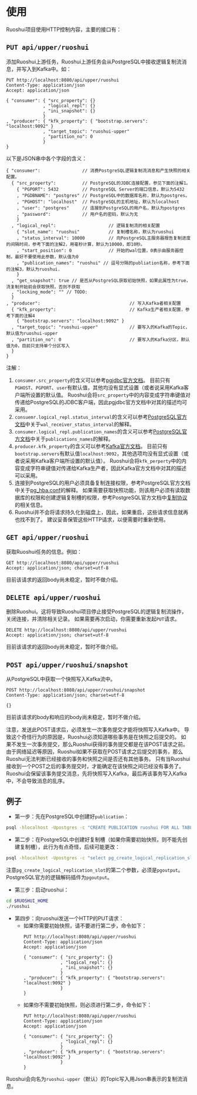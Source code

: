 # 使用

Ruoshui项目使用HTTP控制内容，主要的接口有：

## ```PUT api/upper/ruoshui```
添加Ruoshui上游任务，Ruoshui上游任务会从PostgreSQL中接收逻辑复制流消息，并写入到Kafka中。如：
```
PUT http://localhost:8080/api/upper/ruoshui
Content-Type: application/json
Accept: application/json

{ "consumer": { "src_property": {}
              , "logical_repl": {}
              , "ini_snapshot": {}
              }
, "producer": { "kfk_property": { "bootstrap.servers": "localhost:9092" }
              , "target_topic": "ruoshui-upper"
              , "partition_no": 0
              }
}
```
以下是JSON串中各个字段的含义：

```
{ "consumer":                // 消费PostgreSQL逻辑复制流消息和产生快照的相关配置。  
  { "src_property":          // PostgreSQL的JDBC连接配置，参见下面的注解1。
    { "PGPORT": 5432         // PostgreSQL Server的端口信息，默认为5432
    , "PGDBNAME": "postgres" // PostgreSQL中的数据库名称，默认为postgres。
    , "PGHOST": "localhost"  // PostgreSQL的主机地址，默认为localhost
    , "user": "postgres"     // 连接到PostgreSQL的用户名，默认为postgres
    , "password":            // 用户名的密码，默认为无
    }
  , "logical_repl":                    // 逻辑复制流的相关配置 
    { "slot_name": "ruoshui"           // 复制槽名称，默认为ruoshui
    , "status_interval": 10000         // 向PostgreSQL主服务器报告复制进度的间隔时间，参考下面的注解2，用毫秒计算，默认为10000，即10秒。
    , "start_position": 0              // 开始的wal位置，0表示由服务器控制，最好不要使用此参数，默认值为0
    , "publication_names": "ruoshui" // 逗号分隔的publiation名称，参考下面的注解3，默认为ruoshui.
    }
  , "get_snapshot": true // 是否从PostgreSQL获取初始快照，如果此属性为true，流复制开始前会获取快照，否则不获取
  , "locking_mode": "" // TODO:
  }
, "producer":                                  // 写入Kafka者相关配置 
  { "kfk_property":                            // Kafka生产者相关配置，参考下面的注解4
    { "bootstrap.servers": "localhost:9092" }
  , "target_topic": "ruoshui-upper"            // 要写入的Kafka的Topic，默认值为ruoshui-upper
  , "partition_no": 0                          // 要写入的Kafka分区，默认值为0，目前只支持单个分区写入
  }
}
```


注解：
1. ```consumer.src_property```的含义可以参考[pgjdbc官方文档](https://jdbc.postgresql.org/documentation/head/connect.html#connection-parameters)。
目前只有```PGHOST```、```PGPORT```、```user```有默认值，其他均没有显式设置（或者说采用Kafka客户端所设置的默认值。
Ruoshui会将```src_property```中的内容变成字符串键值对传递给PostgreSQL的JDBC客户端，因此pgjdbc官方文档中对其的描述均可采用。
2. ```consuemr.logical_repl.status_interval```的含义可以参考[PostgreSQL官方文档](https://www.postgresql.org/docs/11/runtime-config-replication.html)中关于```wal_receiver_status_interval```的解释。
3. ```consumer.logical_repl.publication_names```的含义可以参考[PostgreSQL官方文档](https://www.postgresql.org/docs/11/protocol-logical-replication.html)中关于```publications_names```的解释。
4. ```producer.kfk_property```的含义可以参考[Kafka官方文档](https://kafka.apache.org/11/documentation.html#producerconfigs)。
目前只有```bootstrap.servers```有默认值```localhost:9092```，其他选项均没有显式设置（或者说采用Kafka客户端所设置的默认值）。
Ruoshui会将```kfk_perperty```中的内容变成字符串键值对传递给Kafka生产者，因此Kafka官方文档中对其的描述可以采用。
5. 连接到PostgreSQL的用户必须具备复制连接权限，参考PostgreSQL官方文档中关于[pg_hba.conf](https://www.postgresql.org/docs/11/auth-pg-hba-conf.html)的解释。
如果需要获取快照功能，则该用户必须有读取数据库的权限和创建逻辑复制槽的权限，参考PostgreSQL官方文档中[复制协议](https://www.postgresql.org/docs/11/protocol-replication.html)的相关信息。
6. Ruoshui并不会将请求持久化到磁盘上，因此，如果重启，这些请求信息就再也找不到了。
建议妥善保管这些HTTP请求，以便需要时重新使用。

## ```GET api/upper/ruoshui```

获取Ruoshui任务的信息。例如：

```http request
GET http://localhost:8080/api/upper/ruoshui
Accept: application/json; charset=utf-8
```

目前该请求的返回body尚未稳定，暂时不做介绍。

## ```DELETE api/upper/ruoshui```

删除Ruoshui。这将导致Ruoshui项目停止接受PostgreSQL的逻辑复制流操作，关闭连接，并清除相关记录。
如果需要再次启动，你需要重新发起```PUT```请求。

```http request
DELETE http://localhost:8080/api/upper/ruoshui
Accept: application/json; charset=utf-8
```
目前该请求的返回body尚未稳定，暂时不做介绍。

## ```POST api/upper/ruoshui/snapshot```

从PostgreSQL中获取一个快照写入Kafka流中。

```
POST http://localhost:8080/api/upper/ruoshui/snapshot
Content-Type: application/json; charset=utf-8

{}
```
目前该请求的body和响应的body尚未稳定，暂时不做介绍。

注意，发送此POST请求后，必须发生一次事务提交才能将快照写入Kafka中。
导致这个奇怪行为的原因是，Ruoshui必须知道哪些事务是在快照之后提交的。
如果不发生一次事务提交，那么Ruoshui获得的事务提交都是在该POST请求之前。
由于网络延迟等原因，Ruoshui如果不获取在POST请求之后提交的事务，那么Ruoshui无法判断已经接收的事务和快照之间是否还有其他事务。
只有当Ruoshui接收到一个POST之后的事务提交时，才能确定在该快照之间已经没有事务了。
Ruoshui会保留该事务提交消息，先将快照写入Kafka，最后再该事务写入Kafka中，不会导致消息的乱序。

## 例子

* 第一步：先在PostgreSQL中创建好```publication```：
```bash
psql -hlocalhost -Upostgres -c "CREATE PUBLICATION ruoshui FOR ALL TABLES"
```
* 第二步：在PostgreSQL中创建好复制槽（如果你需要初始快照，则不能先创建复制槽），此行为有点奇怪，后续可能更改：
```bash
psql -hlocalhost -Upostgres -c "select pg_create_logical_replication_slot('ruoshui', 'pgoutput')"
```
注意```pg_create_logical_replication_slot```的第二个参数，必须是```pgoutput```。
PostgreSQL官方的逻辑解码插件为```pgoutput```。
* 第三步：启动ruoshui：
```bash
cd $RUOSHUI_HOME
./ruoshui 
```
* 第四步：向ruoshui发送一个HTTP的PUT请求：
  * 如果你需要初始快照，请不要进行第二步，命令如下：
    ```
    PUT http://localhost:8080/api/upper/ruoshui
    Content-Type: application/json
    Accept: application/json
    
    { "consumer": { "src_property": {}
                  , "logical_repl": {}
                  , "ini_snapshot": {}
                  }
    , "producer": { "kfk_property": { "bootstrap.servers": "localhost:9092" }
                  }
    }
    ```
  * 如果你不需要初始快照，则必须进行第二步，命令如下：
    ```
    PUT http://localhost:8080/api/upper/ruoshui
    Content-Type: application/json
    Accept: application/json
    
    { "consumer": { "src_property": {}
                  , "logical_repl": {}
                  }
    , "producer": { "kfk_property": { "bootstrap.servers": "localhost:9092" }
                  }
    }
    ```
Ruoshui会向名为```ruoshui-upper```（默认）的Topic写入用Json串表示的复制流消息。
